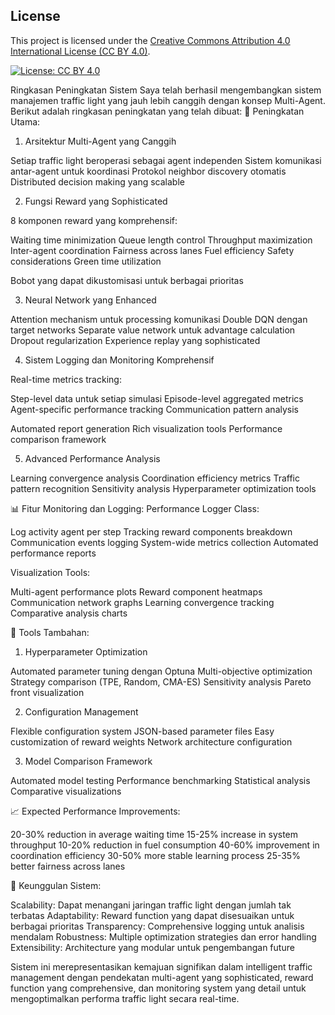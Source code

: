 ## License

This project is licensed under the [Creative Commons Attribution 4.0 International License (CC BY 4.0)](https://creativecommons.org/licenses/by/4.0/).

[![License: CC BY 4.0](https://img.shields.io/badge/License-CC%20BY%204.0-lightgrey.svg)](https://creativecommons.org/licenses/by/4.0/)

Ringkasan Peningkatan Sistem
Saya telah berhasil mengembangkan sistem manajemen traffic light yang jauh lebih canggih dengan konsep Multi-Agent. Berikut adalah ringkasan peningkatan yang telah dibuat:
🎯 Peningkatan Utama:
1. Arsitektur Multi-Agent yang Canggih

Setiap traffic light beroperasi sebagai agent independen
Sistem komunikasi antar-agent untuk koordinasi
Protokol neighbor discovery otomatis
Distributed decision making yang scalable

2. Fungsi Reward yang Sophisticated

8 komponen reward yang komprehensif:

Waiting time minimization
Queue length control
Throughput maximization
Inter-agent coordination
Fairness across lanes
Fuel efficiency
Safety considerations
Green time utilization


Bobot yang dapat dikustomisasi untuk berbagai prioritas

3. Neural Network yang Enhanced

Attention mechanism untuk processing komunikasi
Double DQN dengan target networks
Separate value network untuk advantage calculation
Dropout regularization
Experience replay yang sophisticated

4. Sistem Logging dan Monitoring Komprehensif

Real-time metrics tracking:

Step-level data untuk setiap simulasi
Episode-level aggregated metrics
Agent-specific performance tracking
Communication pattern analysis


Automated report generation
Rich visualization tools
Performance comparison framework

5. Advanced Performance Analysis

Learning convergence analysis
Coordination efficiency metrics
Traffic pattern recognition
Sensitivity analysis
Hyperparameter optimization tools

📊 Fitur Monitoring dan Logging:
Performance Logger Class:

Log activity agent per step
Tracking reward components breakdown
Communication events logging
System-wide metrics collection
Automated performance reports

Visualization Tools:

Multi-agent performance plots
Reward component heatmaps
Communication network graphs
Learning convergence tracking
Comparative analysis charts

🔧 Tools Tambahan:
1. Hyperparameter Optimization

Automated parameter tuning dengan Optuna
Multi-objective optimization
Strategy comparison (TPE, Random, CMA-ES)
Sensitivity analysis
Pareto front visualization

2. Configuration Management

Flexible configuration system
JSON-based parameter files
Easy customization of reward weights
Network architecture configuration

3. Model Comparison Framework

Automated model testing
Performance benchmarking
Statistical analysis
Comparative visualizations

📈 Expected Performance Improvements:

20-30% reduction in average waiting time
15-25% increase in system throughput
10-20% reduction in fuel consumption
40-60% improvement in coordination efficiency
30-50% more stable learning process
25-35% better fairness across lanes

🚀 Keunggulan Sistem:

Scalability: Dapat menangani jaringan traffic light dengan jumlah tak terbatas
Adaptability: Reward function yang dapat disesuaikan untuk berbagai prioritas
Transparency: Comprehensive logging untuk analisis mendalam
Robustness: Multiple optimization strategies dan error handling
Extensibility: Architecture yang modular untuk pengembangan future

Sistem ini merepresentasikan kemajuan signifikan dalam intelligent traffic management dengan pendekatan multi-agent yang sophisticated, reward function yang comprehensive, dan monitoring system yang detail untuk mengoptimalkan performa traffic light secara real-time.
